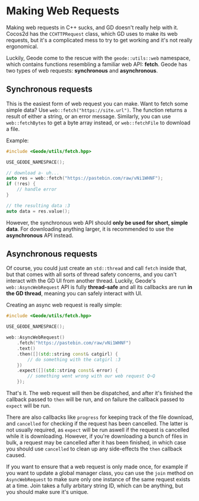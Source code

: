 # Making Web Requests

Making web requests in C++ sucks, and GD doesn't really help with it. Cocos2d has the `CCHTTPRequest` class, which GD uses to make its web requests, but it's a complicated mess to try to get working and it's not really ergonomical.

Luckily, Geode come to the rescue with the `geode::utils::web` namespace, which contains functions resembling a familiar web API: **fetch**. Geode has two types of web requests: **synchronous** and **asynchronous**.

## Synchronous requests

This is the easiest form of web request you can make. Want to fetch some simple data? Use `web::fetch("https://site.url")`. The function returns a result of either a string, or an error message. Similarly, you can use `web::fetchBytes` to get a byte array instead, or `web::fetchFile` to download a file.

Example:

```cpp
#include <Geode/utils/fetch.hpp>

USE_GEODE_NAMESPACE();

// download a- uh...
auto res = web::fetch("https://pastebin.com/raw/vNi1WHNF");
if (!res) {
    // handle error
}

// the resulting data :3
auto data = res.value();

```

However, the synchronous web API should **only be used for short, simple data**. For downloading anything larger, it is recommended to use the **asynchronous** API instead.

## Asynchronous requests

Of course, you could just create an `std::thread` and call `fetch` inside that, but that comes with all sorts of thread safety concerns, and you can't interact with the GD UI from another thread. Luckily, Geode's `web::AsyncWebRequest` API is fully **thread-safe** and all its callbacks are run **in the GD thread**, meaning you can safely interact with UI.

Creating an async web request is really simple:

```cpp
#include <Geode/utils/fetch.hpp>

USE_GEODE_NAMESPACE();

web::AsyncWebRequest()
    .fetch("https://pastebin.com/raw/vNi1WHNF")
    .text()
    .then([](std::string const& catgirl) {
        // do something with the catgirl :3
    })
    .expect([](std::string const& error) {
        // something went wrong with our web request Q~Q
    });
```

That's it. The web request will then be dispatched, and after it's finished the callback passed to `then` will be run, and on failure the callback passed to `expect` will be run.

There are also callbacks like `progress` for keeping track of the file download, and `cancelled` for checking if the request has been cancelled. The latter is not usually required, as `expect` will be run aswell if the request is cancelled while it is downloading. However, if you're downloading a bunch of files in bulk, a request may be cancelled after it has been finished, in which case you should use `cancelled` to clean up any side-effects the `then` callback caused.

If you want to ensure that a web request is only made once, for example if you want to update a global manager class, you can use the `join` method on `AsyncWebRequest` to make sure only one instance of the same request exists at a time. Join takes a fully arbitary string ID, which can be anything, but you should make sure it's unique.

